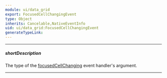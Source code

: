 ```yaml
---
module: ui/data_grid
export: FocusedCellChangingEvent
type: Object
inherits: Cancelable,NativeEventInfo
uid: ui/data_grid:FocusedCellChangingEvent
generateTypeLink: 
---
```

---
##### shortDescription
The type of the [focusedCellChanging]({basewidgetpath}/Events/#focusedCellChanging) event handler's argument.

---
<!-- Description goes here -->